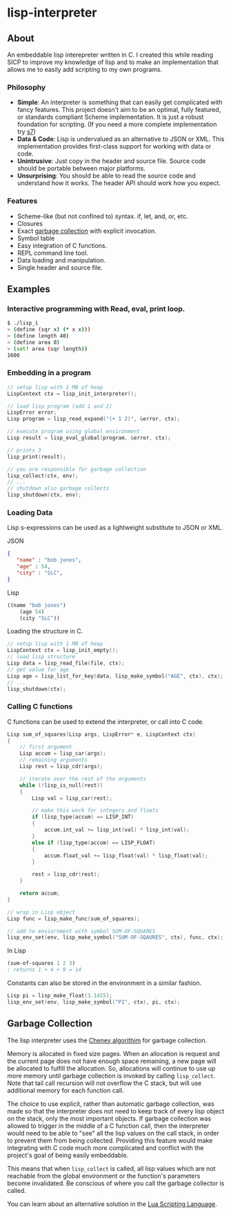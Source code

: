lisp-interpreter
===============

## About

An embeddable lisp interepreter written in C. I created this while reading SICP to improve my knowledge of lisp and to make an implementation that allows me to easily add scripting to my own programs.


### Philosophy

- **Simple**: An interpreter is something that can easily get complicated with fancy features. This project doesn't aim to be an optimal, fully featured, or standards compliant Scheme implementation. It is just a robust foundation for scripting. (If you need a more complete implementation try [s7](https://ccrma.stanford.edu/software/snd/snd/s7.html))
- **Data & Code**: Lisp is undervalued as an alternative to JSON or XML. This implementation provides first-class support for working with data or code.
- **Unintrusive**: Just copy in the header and source file. Source code should be portable between major platforms.
- **Unsurprising**: You should be able to read the source code and understand how it works. The header API should work how you expect.

### Features

- Scheme-like (but not confined to) syntax. if, let, and, or, etc.
- Closures
- Exact [garbage collection](#garbage-collection) with explicit invocation.
- Symbol table
- Easy integration of C functions.
- REPL command line tool.
- Data loading and manipulation.
- Single header and source file.

## Examples


### Interactive programming with Read, eval, print loop.
```bash
$ ./lisp_i
> (define (sqr x) (* x x)))
> (define length 40)
> (define area 0)
> (set! area (sqr length))
1600
```

### Embedding in a program

```c
// setup lisp with 1 MB of heap
LispContext ctx = lisp_init_interpreter();

// load lisp program (add 1 and 2)
LispError error;
Lisp program = lisp_read_expand("(+ 1 2)", &error, ctx);

// execute program using global environment
Lisp result = lisp_eval_global(program, &error, ctx);

// prints 3
lisp_print(result);

// you are responsible for garbage collection
lisp_collect(ctx, env);
// ...
// shutdown also garbage collects
lisp_shutdown(ctx, env);
```

### Loading Data

Lisp s-expressions can be used as a lightweight substitute to JSON or XML.

JSON
```json
{
   "name" : "bob jones",
   "age" : 54,
   "city" : "SLC",
}
```

Lisp
```scheme
((name "bob jones")
    (age 54)
    (city "SLC"))
```
Loading the structure in C.

```c
// setup lisp with 1 MB of heap
LispContext ctx = lisp_init_empty();
// load lisp structure
Lisp data = lisp_read_file(file, ctx);
// get value for age
Lisp age = lisp_list_for_key(data, lisp_make_symbol("AGE", ctx), ctx);
// ...
lisp_shutdown(ctx);
```

### Calling C functions

C functions can be used to extend the interpreter, or call into C code.

```c
Lisp sum_of_squares(Lisp args, LispError* e, LispContext ctx)
{
    // first argument
    Lisp accum = lisp_car(args);
    // remaining arguments
    Lisp rest = lisp_cdr(args);

    // iterate over the rest of the arguments
    while (!lisp_is_null(rest))
    {
        Lisp val = lisp_car(rest);

        // make this work for integers and floats
        if (lisp_type(accum) == LISP_INT)
        {
            accum.int_val += lisp_int(val) * lisp_int(val);
        }
        else if (lisp_type(accum) == LISP_FLOAT)
        {
            accum.float_val += lisp_float(val) * lisp_float(val);
        }

        rest = lisp_cdr(rest);
    }

    return accum;
}

// wrap in Lisp object
Lisp func = lisp_make_func(sum_of_squares);

// add to enviornment with symbol SUM-OF-SQUARES
lisp_env_set(env, lisp_make_symbol("SUM-OF-SQAURES", ctx), func, ctx);
```

In Lisp
```scheme
(sum-of-squares 1 2 3)
; returns 1 + 4 + 9 = 14
```
Constants can also be stored in the environment in a similar fashion.

```c
Lisp pi = lisp_make_float(3.1415);
lisp_env_set(env, lisp_make_symbol("PI", ctx), pi, ctx);
```

## Garbage Collection

The lisp interpreter uses the [Cheney algorithim](https://en.wikipedia.org/wiki/Cheney%27s_algorithm) for garbage collection.

Memory is allocated in fixed size pages. When an allocation is request and the current page does not have enough space remaining, a new page will be allocated to fulfill the allocation. So, allocations will continue to use up more memory until garbage collection is invoked by calling `lisp_collect`. Note that tail call recursion will not overflow the C stack, but will use additional memory for each function call.

The choice to use explicit, rather than automatic garbage collection, was made so that the interpreter does not need to keep track of every lisp object on the stack, only the most important objects. If garbage collection was allowed to trigger in the middle of a C function call, then the interpreter would need to be able to "see" all the lisp values on the call stack, in order to prevent them from being collected. Providing this feature would make integrating with C code much more complicated and conflict with the project's goal of being easily embeddable.

This means that when `lisp_collect` is called, all lisp values which are not reachable from the global environment or the function's parameters become invalidated. Be conscious of where you call the garbage collector is called.

You can learn about an alternative solution in the [Lua Scripting Language](https://www.lua.org/pil/24.2.html).
